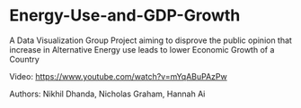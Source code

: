 # Energy-Use-and-GDP-Growth
A Data Visualization Group Project aiming to disprove the public opinion that increase in Alternative Energy use leads to lower Economic Growth of a Country

Video:
https://www.youtube.com/watch?v=mYqABuPAzPw

Authors: Nikhil Dhanda, Nicholas Graham, Hannah Ai

